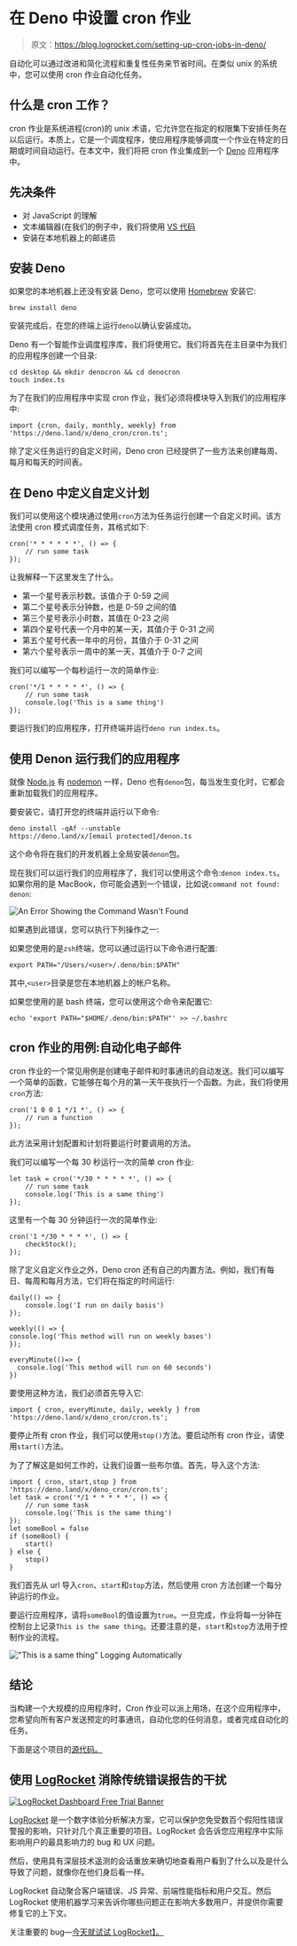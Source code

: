 # 在 Deno 中设置 cron 作业

> 原文：<https://blog.logrocket.com/setting-up-cron-jobs-in-deno/>

自动化可以通过改进和简化流程和重复性任务来节省时间。在类似 unix 的系统中，您可以使用 cron 作业自动化任务。

## 什么是 cron 工作？

cron 作业是系统进程(cron)的 unix 术语，它允许您在指定的权限集下安排任务在以后运行。本质上，它是一个调度程序，使应用程序能够调度一个作业在特定的日期或时间自动运行。在本文中，我们将把 cron 作业集成到一个 [Deno](https://deno.land/) 应用程序中。

## 先决条件

*   对 JavaScript 的理解
*   文本编辑器(在我们的例子中，我们将使用 [VS 代码](https://code.visualstudio.com/)
*   安装在本地机器上的邮递员

## 安装 Deno

如果您的本地机器上还没有安装 Deno，您可以使用 [Homebrew](https://brew.sh/) 安装它:

```
brew install deno

```

安装完成后，在您的终端上运行`deno`以确认安装成功。

Deno 有一个智能作业调度程序库，我们将使用它。我们将首先在主目录中为我们的应用程序创建一个目录:

```
cd desktop && mkdir denocron && cd denocron
touch index.ts

```

为了在我们的应用程序中实现 cron 作业，我们必须将模块导入到我们的应用程序中:

```
import {cron, daily, monthly, weekly} from 'https://deno.land/x/deno_cron/cron.ts';

```

除了定义任务运行的自定义时间，Deno cron 已经提供了一些方法来创建每周、每月和每天的时间表。

## 在 Deno 中定义自定义计划

我们可以使用这个模块通过使用`cron`方法为任务运行创建一个自定义时间。该方法使用 cron 模式调度任务，其格式如下:

```
cron('* * * * * *', () => {
    // run some task
});

```

让我解释一下这里发生了什么。

*   第一个星号表示秒数。该值介于 0-59 之间
*   第二个星号表示分钟数，也是 0-59 之间的值
*   第三个星号表示小时数，其值在 0-23 之间
*   第四个星号代表一个月中的某一天，其值介于 0-31 之间
*   第五个星号代表一年中的月份，其值介于 0-31 之间
*   第六个星号表示一周中的某一天，其值介于 0-7 之间

我们可以编写一个每秒运行一次的简单作业:

```
cron('*/1 * * * * *', () => {
    // run some task
    console.log('This is a same thing')
});

```

要运行我们的应用程序，打开终端并运行`deno run index.ts`。

## 使用 Denon 运行我们的应用程序

就像 [Node.js](https://nodejs.org/en/) 有 [nodemon](https://nodemon.io/) 一样，Deno 也有`denon`包，每当发生变化时，它都会重新加载我们的应用程序。

要安装它，请打开您的终端并运行以下命令:

```
deno install -qAf --unstable https://deno.land/x/[email protected]/denon.ts

```

这个命令将在我们的开发机器上全局安装`denon`包。

现在我们可以运行我们的应用程序了，我们可以使用这个命令:`denon index.ts`。如果你用的是 MacBook，你可能会遇到一个错误，比如说`command not found: denon`:

![An Error Showing the Command Wasn't Found](img/b69a1f2728b73fd13831451684fccc5e.png)

如果遇到此错误，您可以执行下列操作之一:

如果您使用的是`zsh`终端，您可以通过运行以下命令进行配置:

```
export PATH="/Users/<user>/.deno/bin:$PATH"

```

其中,`<user>`目录是您在本地机器上的帐户名称。

如果您使用的是 bash 终端，您可以使用这个命令来配置它:

```
echo 'export PATH="$HOME/.deno/bin:$PATH"' >> ~/.bashrc

```

## cron 作业的用例:自动化电子邮件

cron 作业的一个常见用例是创建电子邮件和时事通讯的自动发送。我们可以编写一个简单的函数，它能够在每个月的第一天午夜执行一个函数。为此，我们将使用`cron`方法:

```
cron('1 0 0 1 */1 *', () => {
    // run a function
});

```

此方法采用计划配置和计划将要运行时要调用的方法。

我们可以编写一个每 30 秒运行一次的简单 cron 作业:

```
let task = cron('*/30 * * * * *', () => {
    // run some task
    console.log('This is a same thing')
});

```

这里有一个每 30 分钟运行一次的简单作业:

```
cron('1 */30 * * * *', () => {
    checkStock();
});

```

除了定义自定义作业之外，Deno cron 还有自己的内置方法。例如，我们有每日、每周和每月方法，它们将在指定的时间运行:

```
daily(() => {
    console.log('I run on daily basis')
});

weekly(() => {
console.log('This method will run on weekly bases')
});

everyMinute(()=> {
  console.log('This method will run on 60 seconds')  
})

```

要使用这种方法，我们必须首先导入它:

```
import { cron, everyMinute, daily, weekly } from 'https://deno.land/x/deno_cron/cron.ts';

```

要停止所有 cron 作业，我们可以使用`stop()`方法。要启动所有 cron 作业，请使用`start()`方法。

为了了解这是如何工作的，让我们设置一些布尔值。首先，导入这个方法:

```
import { cron, start,stop } from 'https://deno.land/x/deno_cron/cron.ts';
let task = cron('*/1 * * * * *', () => {
    // run some task
    console.log('This is the same thing')
});
let someBool = false
if (someBool) {
    start()
} else {
    stop()
}

```

我们首先从 url 导入`cron`、`start`和`stop`方法，然后使用 cron 方法创建一个每分钟运行的作业。

要运行应用程序，请将`someBool`的值设置为`true`。一旦完成，作业将每一分钟在控制台上记录`This is the same thing`。还要注意的是，`start`和`stop`方法用于控制作业的流程。

!["This is a same thing" Logging Automatically](img/5f30aebbc45e27e909758881a9390cbb.png)

## 结论

当构建一个大规模的应用程序时，Cron 作业可以派上用场，在这个应用程序中，您希望向所有客户发送预定的时事通讯，自动化您的任何消息，或者完成自动化的任务。

下面是这个项目的[源代码。](https://github.com/Wisdom132/deno/tree/master/cron)

## 使用 [LogRocket](https://lp.logrocket.com/blg/signup) 消除传统错误报告的干扰

[![LogRocket Dashboard Free Trial Banner](img/d6f5a5dd739296c1dd7aab3d5e77eeb9.png)](https://lp.logrocket.com/blg/signup)

[LogRocket](https://lp.logrocket.com/blg/signup) 是一个数字体验分析解决方案，它可以保护您免受数百个假阳性错误警报的影响，只针对几个真正重要的项目。LogRocket 会告诉您应用程序中实际影响用户的最具影响力的 bug 和 UX 问题。

然后，使用具有深层技术遥测的会话重放来确切地查看用户看到了什么以及是什么导致了问题，就像你在他们身后看一样。

LogRocket 自动聚合客户端错误、JS 异常、前端性能指标和用户交互。然后 LogRocket 使用机器学习来告诉你哪些问题正在影响大多数用户，并提供你需要修复它的上下文。

关注重要的 bug—[今天就试试 LogRocket】。](https://lp.logrocket.com/blg/signup-issue-free)